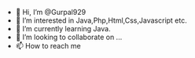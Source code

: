 - 👋 Hi, I’m @Gurpal929
- 👀 I’m interested in Java,Php,Html,Css,Javascript etc.
- 🌱 I’m currently learning Java.
- 💞️ I’m looking to collaborate on ...
- 📫 How to reach me 

<!---
Gurpal929/Gurpal929 is a ✨ special ✨ repository because its `README.md` (this file) appears on your GitHub profile.
You can click the Preview link to take a look at your changes.
--->
